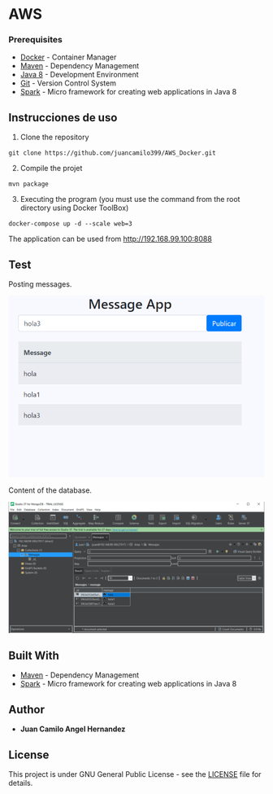 # AWS

### Prerequisites

* [Docker](https://www.docker.com/) - Container Manager
* [Maven](https://maven.apache.org/) - Dependency Management
* [Java 8](https://www.oracle.com/co/java/technologies/javase/javase-jdk8-downloads.html) -  Development Environment 
* [Git](https://git-scm.com/) - Version Control System
* [Spark](http://sparkjava.com/) - Micro framework for creating web applications in Java 8


## Instrucciones de uso 

1. Clone the repository

```
git clone https://github.com/juancamilo399/AWS_Docker.git
```

2. Compile the projet

```
mvn package 
```

3. Executing the program (you must use the command from the root directory using Docker ToolBox)

```
docker-compose up -d --scale web=3
```

The application can be used from http://192.168.99.100:8088


## Test

Posting messages.

![img1](img/img1.PNG)


Content of the database.

![img2](img/img2.PNG)


## Built With

* [Maven](https://maven.apache.org/) - Dependency Management
* [Spark](http://sparkjava.com/) - Micro framework for creating web applications in Java 8


## Author

* **Juan Camilo Angel Hernandez** 


## License

This project is under GNU General Public License - see the [LICENSE](LICENSE) file for details.
